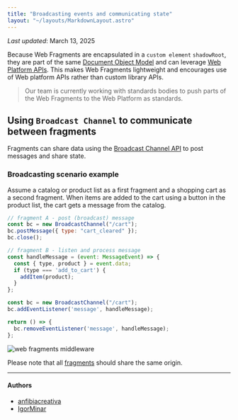 ```yaml
---
title: "Broadcasting events and communicating state"
layout: "~/layouts/MarkdownLayout.astro"
---
```


_Last updated_: March 13, 2025

Because Web Fragments are encapsulated in a `custom element` `shadowRoot`, they are part of the same [Document Object Model](https://developer.mozilla.org/en-US/docs/Glossary/DOM) and can leverage [Web Platform APIs](https://developer.mozilla.org/en-US/docs/Web/API). This makes Web Fragments lightweight and encourages use of Web platform APIs rather than custom library APIs.

> Our team is currently working with standards bodies to push parts of the Web Fragments to the Web Platform as standards.

## Using `Broadcast Channel` to communicate between fragments

Fragments can share data using the [Broadcast Channel API](https://developer.mozilla.org/en-US/docs/Web/API/Broadcast_Channel_API) to post messages and share state.

### Broadcasting scenario example

Assume a catalog or product list as a first fragment and a shopping cart as a second fragment. When items are added to the cart using a button in the product list, the cart gets a message from the catalog.

```javascript
// fragment A - post (broadcast) message
const bc = new BroadcastChannel("/cart");
bc.postMessage({ type: "cart_cleared" });
bc.close();
```

```javascript
// fragment B - listen and process message
const handleMessage = (event: MessageEvent) => {
  const { type, product } = event.data;
  if (type === 'add_to_cart') {
    addItem(product);
  }
};

const bc = new BroadcastChannel("/cart");
bc.addEventListener('message', handleMessage);

return () => {
  bc.removeEventListener('message', handleMessage);
};
```

![web fragments middleware](../../assets/images/wf-broadcastchannel.drawio.png)

Please note that all [fragments](/documentation/glossary#fragment) should share the same origin.

---

#### Authors

<ul class="authors">
    <li class="author"><a href="https://github.com/anfibiacreativa">anfibiacreativa</a></li>
    <li class="author"><a href="https://github.com/igorminar">IgorMinar</a></li>
</ul>
